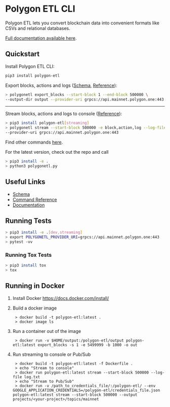 # Polygon ETL CLI


Polygon ETL lets you convert blockchain data into convenient formats like CSVs and relational databases.


[Full documentation available here](http://polygon-etl.readthedocs.io/).

## Quickstart

Install Polygon ETL CLI:

```bash
pip3 install polygon-etl
```

Export blocks, actions and logs ([Schema](../docs/schema.md), [Reference](../docs/commands.md)):

```bash
> polygonetl export_blocks --start-block 1 --end-block 500000 \
--output-dir output --provider-uri grpcs://api.mainnet.polygon.one:443
```

---

Stream blocks, actions and logs to console ([Reference](../docs/commands.md#stream)):

```bash
> pip3 install polygon-etl[streaming]
> polygonetl stream --start-block 500000 -e block,action,log --log-file log.txt \
--provider-uri grpcs://api.mainnet.polygon.one:443
```

Find other commands [here](https://polygon-etl.readthedocs.io/en/latest/commands/).

For the latest version, check out the repo and call 
```bash
> pip3 install -e . 
> python3 polygonetl.py
```

## Useful Links

- [Schema](https://polygon-etl.readthedocs.io/en/latest/schema/)
- [Command Reference](https://polygon-etl.readthedocs.io/en/latest/commands/)
- [Documentation](https://polygon-etl.readthedocs.io/)

## Running Tests

```bash
> pip3 install -e .[dev,streaming]
> export POLYGONETL_PROVIDER_URI=grpcs://api.mainnet.polygon.one:443
> pytest -vv
```

### Running Tox Tests

```bash
> pip3 install tox
> tox
```

## Running in Docker

1. Install Docker https://docs.docker.com/install/

2. Build a docker image
        
        > docker build -t polygon-etl:latest .
        > docker image ls
        
3. Run a container out of the image

        > docker run -v $HOME/output:/polygon-etl/output polygon-etl:latest export_blocks -s 1 -e 5499999 -b 1000 -o out

4. Run streaming to console or Pub/Sub

        > docker build -t polygon-etl:latest -f Dockerfile .
        > echo "Stream to console"
        > docker run polygon-etl:latest stream --start-block 500000 --log-file log.txt
        > echo "Stream to Pub/Sub"
        > docker run -v /path_to_credentials_file/:/polygon-etl/ --env GOOGLE_APPLICATION_CREDENTIALS=/polygon-etl/credentials_file.json polygon-etl:latest stream --start-block 500000 --output projects/<your-project>/topics/mainnet

